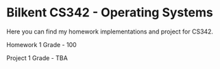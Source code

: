 # Bilkent CS342 - Operating Systems

Here you can find my homework implementations and project for CS342.

Homework 1 Grade - 100

Project 1 Grade - TBA